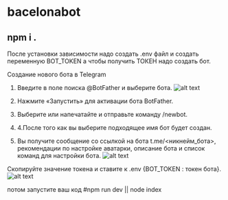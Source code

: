 # bacelonabot

## npm i .

После установки зависимости надо создать .env файл и создать переменную BOT_TOKEN
а чтобы получить ТОКЕН надо создать бот.

Создание нового бота в Telegram

1. Введите в поле поиска @BotFather и выберите бота.
![alt text](https://www.spcdn.org/images/Ru-knowledge_base/chatbots/telegram/create-bot/scr1-min.png)

2. Нажмите «Запустить» для активации бота BotFather.
3. Выберите или напечатайте и отправьте команду /newbot.
4. 4.После того как вы выберите подходящее имя бот будет создан. 
5. Вы получите сообщение со ссылкой на бота t.me/<никнейм_бота>, рекомендации по настройке аватарки, описание бота и список команд для настройки бота.
![alt text](https://www.spcdn.org/images/Ru-knowledge_base/chatbots/telegram/create-bot/scr5-min.png)

Скопируйте значение токена и ставите к .env {BOT_TOKEN : токен бота}.
![alt text](https://www.spcdn.org/images/Ru-knowledge_base/chatbots/telegram/create-bot/scr6-min.png)

потом запустите ваш код 
#npm run dev || node index
